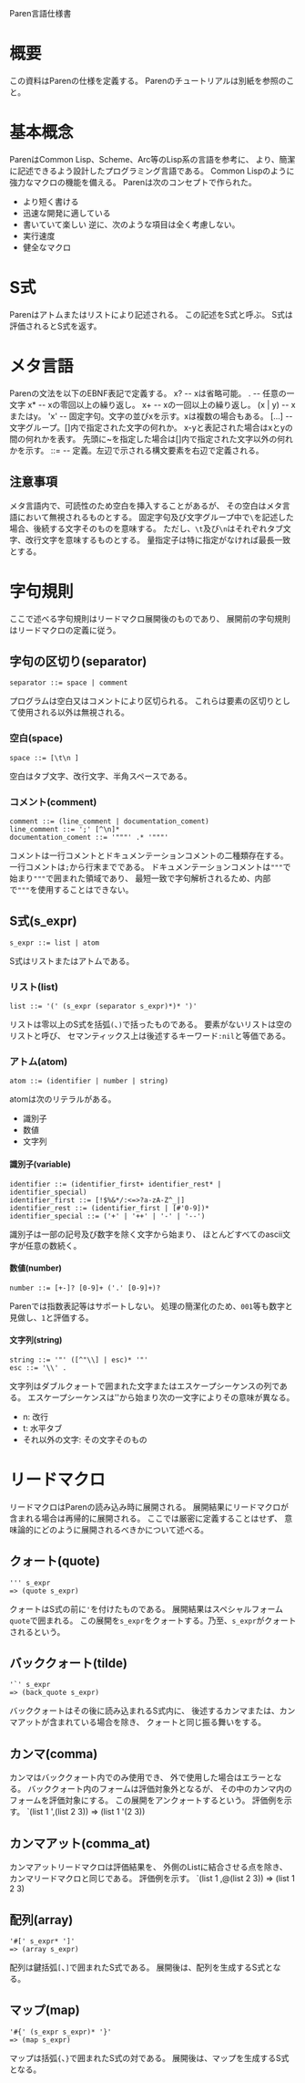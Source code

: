 Paren言語仕様書

# 概要
この資料はParenの仕様を定義する。
Parenのチュートリアルは別紙を参照のこと。

# 基本概念
ParenはCommon Lisp、Scheme、Arc等のLisp系の言語を参考に、
より、簡潔に記述できるよう設計したプログラミング言語である。
Common Lispのように強力なマクロの機能を備える。
Parenは次のコンセプトで作られた。
- より短く書ける
- 迅速な開発に適している
- 書いていて楽しい
逆に、次のような項目は全く考慮しない。
- 実行速度
- 健全なマクロ

# S式
Parenはアトムまたはリストにより記述される。
この記述をS式と呼ぶ。
S式は評価されるとS式を返す。

# メタ言語
Parenの文法を以下のEBNF表記で定義する。
    x? -- xは省略可能。
    . -- 任意の一文字
    x* -- xの零回以上の繰り返し。
    x+ -- xの一回以上の繰り返し。
    (x | y) -- xまたはy。
    'x' -- 固定字句。文字の並びxを示す。xは複数の場合もある。
    [...] -- 文字グループ。[]内で指定された文字の何れか。
             x-yと表記された場合はxとyの間の何れかを表す。
             先頭に~を指定した場合は[]内で指定された文字以外の何れかを示す。
    ::= -- 定義。左辺で示される構文要素を右辺で定義される。
## 注意事項
メタ言語内で、可読性のため空白を挿入することがあるが、
その空白はメタ言語において無視されるものとする。
固定字句及び文字グループ中で`\`を記述した場合、後続する文字そのものを意味する。
ただし、`\t`及び`\n`はそれぞれタブ文字、改行文字を意味するものとする。
量指定子は特に指定がなければ最長一致とする。

# 字句規則
ここで述べる字句規則はリードマクロ展開後のものであり、
展開前の字句規則はリードマクロの定義に従う。
## 字句の区切り(separator)
    separator ::= space | comment
プログラムは空白又はコメントにより区切られる。
これらは要素の区切りとして使用される以外は無視される。
### 空白(space)
    space ::= [\t\n ]
空白はタブ文字、改行文字、半角スペースである。
### コメント(comment)
    comment ::= (line_comment | documentation_coment)
    line_comment ::= ';' [^\n]*
    documentation_coment ::= '"""' .* '"""'
コメントは一行コメントとドキュメンテーションコメントの二種類存在する。
一行コメントは`;`から行末までである。
ドキュメンテーションコメントは`"""`で始まり`"""`で囲まれた領域であり、
最短一致で字句解析されるため、内部で`"""`を使用することはできない。
## S式(s_expr)
    s_expr ::= list | atom
S式はリストまたはアトムである。
### リスト(list)
    list ::= '(' (s_expr (separator s_expr)*)* ')'
リストは零以上のS式を括弧`(`、`)`で括ったものである。
要素がないリストは空のリストと呼び、
セマンティックス上は後述するキーワード`:nil`と等価である。
### アトム(atom)
    atom ::= (identifier | number | string)
atomは次のリテラルがある。
- 識別子
- 数値
- 文字列
#### 識別子(variable)
    identifier ::= (identifier_first+ identifier_rest* | identifier_special)
    identifier_first ::= [!$%&*/:<=>?a-zA-Z^_|]
    identifier_rest ::= (identifier_first | [#'0-9])*
    identifier_special ::= ('+' | '++' | '-' | '--')
識別子は一部の記号及び数字を除く文字から始まり、
ほとんどすべてのascii文字が任意の数続く。
#### 数値(number)
    number ::= [+-]? [0-9]+ ('.' [0-9]+)?
Parenでは指数表記等はサポートしない。
処理の簡潔化のため、`001`等も数字と見做し、`1`と評価する。
#### 文字列(string)
    string ::= '"' ([^"\\] | esc)* '"'
    esc ::= '\\' .
文字列はダブルクォートで囲まれた文字またはエスケープシーケンスの列である。
エスケープシーケンスは'\'から始まり次の一文字によりその意味が異なる。
- n: 改行
- t: 水平タブ
- それ以外の文字: その文字そのもの

# リードマクロ
リードマクロはParenの読み込み時に展開される。
展開結果にリードマクロが含まれる場合は再帰的に展開される。
ここでは厳密に定義することはせず、
意味論的にどのように展開されるべきかについて述べる。
## クォート(quote)
    ''' s_expr
    => (quote s_expr)
クォートはS式の前に`'`を付けたものである。
展開結果はスペシャルフォーム`quote`で囲まれる。
この展開を`s_expr`をクォートする。乃至、`s_expr`がクォートされるという。
## バッククォート(tilde)
    '`' s_expr
    => (back_quote s_expr)
バッククォートはその後に読み込まれるS式内に、
後述するカンマまたは、カンマアットが含まれている場合を除き、
クォートと同じ振る舞いをする。
## カンマ(comma)
カンマはバッククォート内でのみ使用でき、
外で使用した場合はエラーとなる。
バッククォート内のフォームは評価対象外となるが、
その中のカンマ内のフォームを評価対象にする。
この展開をアンクォートするという。
評価例を示す。
    `(list 1 ',(list 2 3))
    => (list 1 '(2 3))
## カンマアット(comma_at)
カンマアットリードマクロは評価結果を、
外側のListに結合させる点を除き、
カンマリードマクロと同じである。
評価例を示す。
    `(list 1 ,@(list 2 3))
    => (list 1 2 3)
## 配列(array)
    '#[' s_expr* ']'
    => (array s_expr)
配列は鍵括弧`[`、`]`で囲まれたS式である。
展開後は、配列を生成するS式となる。
## マップ(map)
    '#{' (s_expr s_expr)* '}'
    => (map s_expr)
マップは括弧`{`、`}`で囲まれたS式の対である。
展開後は、マップを生成するS式となる。
